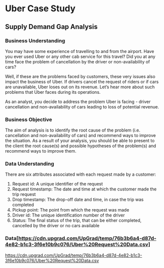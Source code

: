 # Uber Case Study
## Supply Demand Gap Analysis

### Business Understanding

You may have some experience of travelling to and from the airport. Have you ever used Uber or any other cab service for this travel? Did you at any time face the problem of cancellation by the driver or non-availability of cars?

Well, if these are the problems faced by customers, these very issues also impact the business of Uber. If drivers cancel the request of riders or if cars are unavailable, Uber loses out on its revenue. Let’s hear more about such problems that Uber faces during its operations.

As an analyst, you decide to address the problem Uber is facing - driver cancellation and non-availability of cars leading to loss of potential revenue.

### Business Objective

The aim of analysis is to identify the root cause of the problem (i.e. cancellation and non-availability of cars) and recommend ways to improve the situation. As a result of your analysis, you should be able to present to the client the root cause(s) and possible hypotheses of the problem(s) and recommend ways to improve them. 

### Data Understanding

There are six attributes associated with each request made by a customer:

1. Request id: A unique identifier of the request
2. Request timestamp: The date and time at which the customer made the trip request
3. Drop timestamp: The drop-off date and time, in case the trip was completed 
4. Pickup point: The point from which the request was made
5. Driver id: The unique identification number of the driver
6. Status: The final status of the trip, that can be either completed, cancelled by the driver or no cars available

###  Data[https://cdn.upgrad.com/UpGrad/temp/76b3b6a4-d87d-4e82-b1c3-3f6e10b9c076/Uber%20Request%20Data.csv]
https://cdn.upgrad.com/UpGrad/temp/76b3b6a4-d87d-4e82-b1c3-3f6e10b9c076/Uber%20Request%20Data.csv
